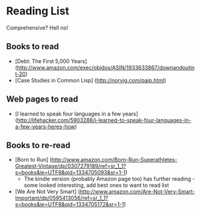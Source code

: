# Reading List

Comprehensive? Hell no!

## Books to read
* [Debt: The First 5,000 Years] (http://www.amazon.com/exec/obidos/ASIN/1933633867/downandoutint-20)
* [Case Studies in Common Lisp] (http://norvig.com/paip.html)

## Web pages to read
* [I learned to speak four languages in a few years] (http://lifehacker.com/5903288/i-learned-to-speak-four-languages-in-a-few-years-heres-how)

## Books to re-read
* [Born to Run] (http://www.amazon.com/Born-Run-Superathletes-Greatest-Vintage/dp/0307279189/ref=sr_1_1?s=books&ie=UTF8&qid=1334705093&sr=1-1)
  * The kindle version (probably Amazon page too) has further reading - some looked interesting, add best ones to want to read list
* [We Are Not Very Smart] (http://www.amazon.com/Are-Not-Very-Smart-Important/dp/0595413056/ref=sr_1_1?s=books&ie=UTF8&qid=1334705172&sr=1-1)